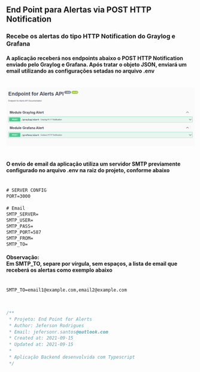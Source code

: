 ## End Point para Alertas via POST HTTP Notification

### Recebe os alertas do tipo HTTP Notification do Graylog e Grafana
#### A aplicação receberá nos endpoints abaixo o POST HTTP Notification enviado pelo Graylog e Grafana. Após tratar o objeto JSON, enviará um email utilizando as configurações setadas no arquivo <strong>.env</strong><br><br>

<img src="./img/swagger.png" /><br><br>

#### O envio de email da aplicação utiliza um servidor SMTP previamente configurado no arquivo <strong>.env</strong> na raiz do projeto, conforme abaixo<br><br>

```env
# SERVER CONFIG
PORT=3000

# Email
SMTP_SERVER=
SMTP_USER=
SMTP_PASS=
SMTP_PORT=587
SMTP_FROM=
SMTP_TO=
```
#### <strong>Observação: </strong><br>Em SMTP_TO, separe por vírgula, sem espaços, a lista de email que receberá os alertas como exemplo abaixo<br><br>
```env
SMTP_TO=email1@example.com,email2@example.com
```
<br>

```js
/**
 * Projeto: End Point for Alerts
 * Author: Jeferson Rodrigues
 * Email: jefersonr.santos@outlook.com
 * Created at: 2021-09-15
 * Updated at: 2021-09-15
 * 
 * Aplicação Backend desenvolvida com Typescript
 */
```
